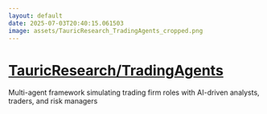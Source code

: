 ```yaml
---
layout: default
date: 2025-07-03T20:40:15.061503
image: assets/TauricResearch_TradingAgents_cropped.png
---
```


# [TauricResearch/TradingAgents](https://github.com/TauricResearch/TradingAgents)

Multi-agent framework simulating trading firm roles with AI-driven analysts, traders, and risk managers
